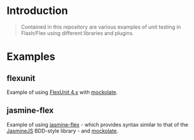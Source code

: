 Introduction
===
> Contained in this repository are various examples of unit testing in Flash/Flex using different libraries and plugins.

Examples
===

flexunit
---
Example of using [FlexUnit 4.x](https://github.com/flexunit/flexunit) with [mockolate](http://mockolate.org/).

jasmine-flex
---
Example of using [jasmine-flex](https://github.com/BrianGenisio/jasmine-flex/wiki) - which provides syntax similar to that of the [JasmineJS](http://pivotal.github.io/jasmine/) BDD-style library - and [mockolate](http://mockolate.org/).
